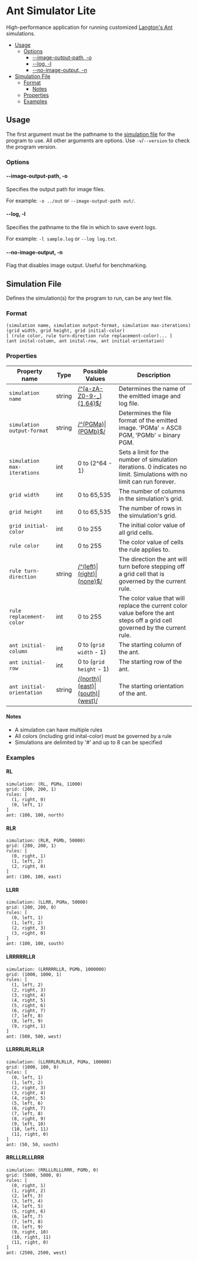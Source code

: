 # Ant Simulator Lite

High-performance application for running customized [Langton's Ant](https://en.wikipedia.org/wiki/Langton%27s_ant) simulations.

- [Usage](#usage)
  - [Options](#options)
    - [--image-output-path, -o](#--image-output-path--o)
    - [--log, -l](#--logs--l)
    - [--no-image-output, -n](#--no-image-output--n)
- [Simulation File](#simulation-file)
  - [Format](#format)
    - [Notes](#notes)
  - [Properties](#properties)
  - [Examples](#examples)

## Usage

The first argument must be the pathname to the [simulation file](#simulation-file) for the program to use. All other arguments are options. Use `-v`/`--version` to check the program version.

### Options

#### --image-output-path, -o

Specifies the output path for image files.

For example: `-o ../out` or `--image-output-path out/`.

#### --log, -l

Specifies the pathname to the file in which to save event logs.

For example: `-l sample.log` or `--log log.txt`.

#### --no-image-output, -n

Flag that disables image output. Useful for benchmarking.

## Simulation File

Defines the simulation(s) for the program to run, can be any text file.

### Format

    (simulation name, simulation output-format, simulation max-iterations)
    (grid width, grid height, grid initial-color)
    [ (rule color, rule turn-direction rule replacement-color)... ]
    (ant inital-column, ant inital-row, ant initial-orientation)

### Properties

| Property name | Type | Possible Values | Description |
| ------------- | ---- | --------------- | ----------- |
| `simulation name` | string | [/^[a-zA-Z0-9-_]{1,64}$/](https://regexr.com/67onu) | Determines the name of the emitted image and log file. |
| `simulation output-format` | string | [/^(PGMa)\|(PGMb)$/](https://regexr.com/67oo4) | Determines the file format of the emitted image. 'PGMa' = ASCII PGM, 'PGMb' = binary PGM. |
| `simulation max-iterations` | int | 0 to (2^64 - 1) | Sets a limit for the number of simulation iterations. 0 indicates no limit. Simulations with no limit can run forever. |
| `grid width` | int | 0 to 65,535 | The number of columns in the simulation's grid. |
| `grid height` | int | 0 to 65,535 | The number of rows in the simulation's grid. |
| `grid initial-color` | int | 0 to 255 | The initial color value of all grid cells. |
| `rule color` | int | 0 to 255 | The color value of cells the rule applies to. |
| `rule turn-direction` | string | [/^(left)\|(right)\|(none)$/](https://regexr.com/67oo7) | The direction the ant will turn before stepping off a grid cell that is governed by the current rule. |
| `rule replacement-color` | int | 0 to 255 | The color value that will replace the current color value before the ant steps off a grid cell governed by the current rule. |
| `ant initial-column` | int | 0 to (`grid width` - 1) | The starting column of the ant. |
| `ant initial-row` | int | 0 to (`grid height` - 1) | The starting row of the ant. |
| `ant initial-orientation` | string | [/(north)\|(east)\|(south)\|(west)/](https://regexr.com/67ooa) | The starting orientation of the ant. |

#### Notes

- A simulation can have multiple rules
- All colors (including grid inital-color) must be governed by a rule
- Simulations are delimited by '#' and up to 8 can be specified

### Examples

#### RL

    simulation: (RL, PGMa, 11000)
    grid: (200, 200, 1)
    rules: [
      (1, right, 0)
      (0, left, 1)
    ]
    ant: (100, 100, north)

#### RLR

    simulation: (RLR, PGMb, 50000)
    grid: (200, 200, 1)
    rules: [
      (0, right, 1)
      (1, left, 2)
      (2, right, 0)
    ]
    ant: (100, 100, east)

#### LLRR

    simulation: (LLRR, PGMa, 50000)
    grid: (200, 200, 0)
    rules: [
      (0, left, 1)
      (1, left, 2)
      (2, right, 3)
      (3, right, 0)
    ]
    ant: (100, 100, south)

#### LRRRRRLLR

    simulation: (LRRRRRLLR, PGMb, 1000000)
    grid: (1000, 1000, 1)
    rules: [
      (1, left, 2)
      (2, right, 3)
      (3, right, 4)
      (4, right, 5)
      (5, right, 6)
      (6, right, 7)
      (7, left, 8)
      (8, left, 9)
      (9, right, 1)
    ]
    ant: (500, 500, west)

#### LLRRRLRLRLLR

    simulation: (LLRRRLRLRLLR, PGMa, 100000)
    grid: (1000, 100, 0)
    rules: [
      (0, left, 1)
      (1, left, 2)
      (2, right, 3)
      (3, right, 4)
      (4, right, 5)
      (5, left, 6)
      (6, right, 7)
      (7, left, 8)
      (8, right, 9)
      (9, left, 10)
      (10, left, 11)
      (11, right, 0)
    ]
    ant: (50, 50, south)

#### RRLLLRLLLRRR

    simulation: (RRLLLRLLLRRR, PGMb, 0)
    grid: (5000, 5000, 0)
    rules: [
      (0, right, 1)
      (1, right, 2)
      (2, left, 3)
      (3, left, 4)
      (4, left, 5)
      (5, right, 6)
      (6, left, 7)
      (7, left, 8)
      (8, left, 9)
      (9, right, 10)
      (10, right, 11)
      (11, right, 0)
    ]
    ant: (2500, 2500, west)
